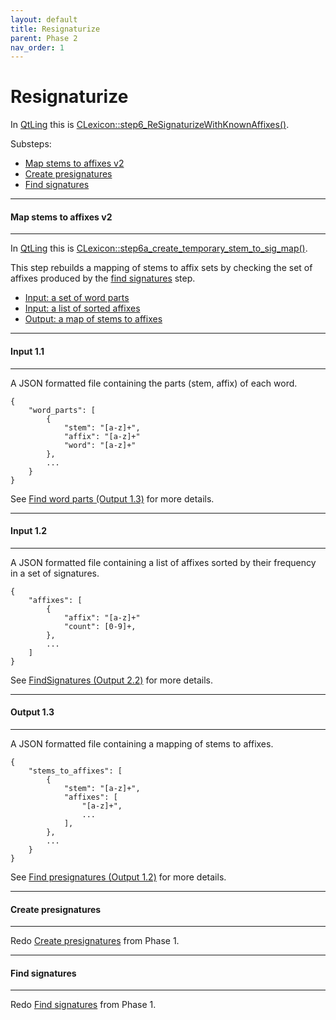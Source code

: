 ```yaml
---
layout: default
title: Resignaturize
parent: Phase 2
nav_order: 1
---
```


# Resignaturize

In [QtLing](https://github.com/edahlgren/QtLing/tree/6df4bf4898274a26db7fc961f4cc7e8f7c0a91eb/QtLing) this is [CLexicon::step6_ReSignaturizeWithKnownAffixes()](https://github.com/edahlgren/QtLing/blob/6df4bf4898274a26db7fc961f4cc7e8f7c0a91eb/QtLing/lexicon_crab2.cpp#L68).

Substeps:

+ [Map stems to affixes v2](#map-stems-to-affixes-v2)
+ [Create presignatures](#create-presignatures)
+ [Find signatures](#find-signatures)

---

#### Map stems to affixes v2

---

In [QtLing](https://github.com/edahlgren/QtLing/tree/6df4bf4898274a26db7fc961f4cc7e8f7c0a91eb/QtLing) this is [CLexicon::step6a_create_temporary_stem_to_sig_map()](https://github.com/edahlgren/QtLing/blob/6df4bf4898274a26db7fc961f4cc7e8f7c0a91eb/QtLing/lexicon_crab2.cpp#L125).

This step rebuilds a mapping of stems to affix sets by checking the set of affixes produced by the [find signatures](../Phase1/FindSignatures.html) step.

+ [Input: a set of word parts](#input-11)
+ [Input: a list of sorted affixes](#input-12)
+ [Output: a map of stems to affixes](#output-13)

---

#### Input 1.1

---

A JSON formatted file containing the parts (stem, affix) of each word.

```
{
    "word_parts": [
        {
            "stem": "[a-z]+",
            "affix": "[a-z]+"
            "word": "[a-z]+"
        },
        ...
    }
}
```

See [Find word parts (Output 1.3)](../Phase1/FindWordParts.html#output-13) for more details.

---

#### Input 1.2

---

A JSON formatted file containing a list of affixes sorted by their frequency in a set of signatures.

```
{
    "affixes": [
        {
            "affix": "[a-z]+"
            "count": [0-9]+,
        },
        ...
    ]
}
```

See [FindSignatures (Output 2.2)](../Phase1/FindSignatures.html#output-22) for more details.

---

#### Output 1.3

---

A JSON formatted file containing a mapping of stems to affixes.

```
{
    "stems_to_affixes": [
        {
            "stem": "[a-z]+",
            "affixes": [
                "[a-z]+",
                ...
            ],
        },
        ...
    }
}
```

See [Find presignatures (Output 1.2)](../Phase1/FindPresignatures.html#output-12) for more details.

---

#### Create presignatures

---

Redo [Create presignatures](../Phase1/FindPresignatures.html#create-presignatures) from Phase 1.

---

#### Find signatures

---

Redo [Find signatures](../Phase1/FindSignatures.html) from Phase 1.
